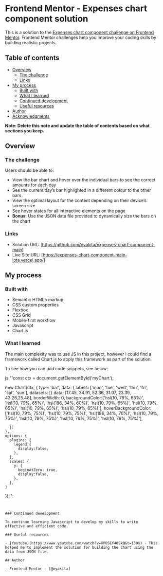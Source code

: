 # Frontend Mentor - Expenses chart component solution

This is a solution to the [Expenses chart component challenge on Frontend Mentor](https://www.frontendmentor.io/challenges/expenses-chart-component-e7yJBUdjwt). Frontend Mentor challenges help you improve your coding skills by building realistic projects. 

## Table of contents

- [Overview](#overview)
  - [The challenge](#the-challenge)
  - [Links](#links)
- [My process](#my-process)
  - [Built with](#built-with)
  - [What I learned](#what-i-learned)
  - [Continued development](#continued-development)
  - [Useful resources](#useful-resources)
- [Author](#author)
- [Acknowledgments](#acknowledgments)

**Note: Delete this note and update the table of contents based on what sections you keep.**

## Overview

### The challenge

Users should be able to:

- View the bar chart and hover over the individual bars to see the correct amounts for each day
- See the current day’s bar highlighted in a different colour to the other bars
- View the optimal layout for the content depending on their device’s screen size
- See hover states for all interactive elements on the page
- **Bonus**: Use the JSON data file provided to dynamically size the bars on the chart

### Links

- Solution URL: [https://github.com/nyakita/expenses-chart-component-main]
- Live Site URL: [https://expenses-chart-component-main-iota.vercel.app/]

## My process

### Built with

- Semantic HTML5 markup
- CSS custom properties
- Flexbox
- CSS Grid
- Mobile-first workflow
- Javascript
- Chart.js

### What I learned

The main complexity was to use JS in this project, however I could find a framework called Chart.js to apply this framework as part of the solution.

To see how you can add code snippets, see below:

js
"'const ctx = document.getElementById('myChart');

  new Chart(ctx, {
    type: 'bar',
    data: {
      labels: ['mon', 'tue', 'wed', 'thu', 'fri', 'sat', 'sun'],
      datasets: [{
        data: [17.45, 34.91, 52.36, 31.07, 23.39, 43.28,25.48],
        borderWidth: 0,
        backgroundColor:['hsl(10, 79%, 65%)', 'hsl(10, 79%, 65%)', 'hsl(186, 34%, 60%)', 'hsl(10, 79%, 65%)', 'hsl(10, 79%, 65%)', 'hsl(10, 79%, 65%)', 'hsl(10, 79%, 65%)'],
        hoverBackgroundColor:['hsl(10, 79%, 75%)', 'hsl(10, 79%, 75%)', 'hsl(186, 34%, 70%)', 'hsl(10, 79%, 75%)', 'hsl(10, 79%, 75%)', 'hsl(10, 79%, 75%)', 'hsl(10, 79%, 75%)'],

      }]
    },
    options: {
      plugins: {
        legend:{
          display:false,
        },
      },
      scales: {
        y: {
          beginAtZero: true,
          display:false,
        },
      },
    }
  });
':
 
```


### Continued development

To continue learning Javascript to develop my skills to write effective and efficient code.

### Useful resources

- [Youtube](https://www.youtube.com/watch?v=XPOSEf40SkQ&t=130s) - This helped me to implement the solution for building the chart using the data from JSON file.

## Author

- Frontend Mentor - [@nyakita]

